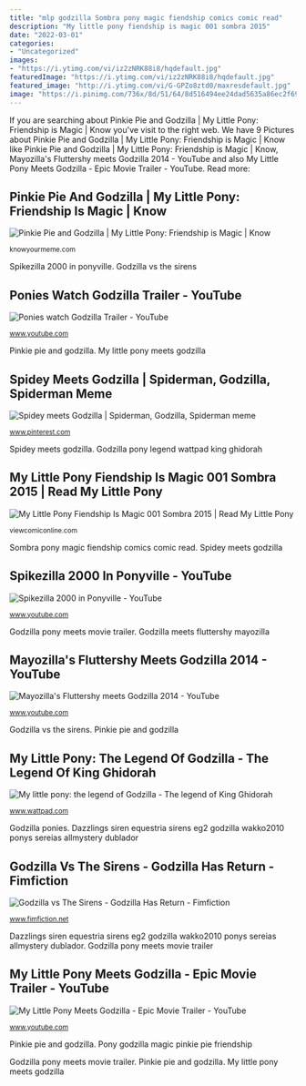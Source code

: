 ```yaml
---
title: "mlp godzilla Sombra pony magic fiendship comics comic read"
description: "My little pony fiendship is magic 001 sombra 2015"
date: "2022-03-01"
categories:
- "Uncategorized"
images:
- "https://i.ytimg.com/vi/iz2zNRK88i8/hqdefault.jpg"
featuredImage: "https://i.ytimg.com/vi/iz2zNRK88i8/hqdefault.jpg"
featured_image: "http://i.ytimg.com/vi/G-GPZo8ztd0/maxresdefault.jpg"
image: "https://i.pinimg.com/736x/8d/51/64/8d516494ee24dad5635a86ec2f69fdf9--gojira-godzilla.jpg"
---
```


If you are searching about Pinkie Pie and Godzilla | My Little Pony: Friendship is Magic | Know you've visit to the right web. We have 9 Pictures about Pinkie Pie and Godzilla | My Little Pony: Friendship is Magic | Know like Pinkie Pie and Godzilla | My Little Pony: Friendship is Magic | Know, Mayozilla&#039;s Fluttershy meets Godzilla 2014 - YouTube and also My Little Pony Meets Godzilla - Epic Movie Trailer - YouTube. Read more:

## Pinkie Pie And Godzilla | My Little Pony: Friendship Is Magic | Know

![Pinkie Pie and Godzilla | My Little Pony: Friendship is Magic | Know](http://i2.kym-cdn.com/photos/images/facebook/000/764/721/3bb.png "Godzilla vs the sirens")

<small>knowyourmeme.com</small>

Spikezilla 2000 in ponyville. Godzilla vs the sirens

## Ponies Watch Godzilla Trailer - YouTube

![Ponies watch Godzilla Trailer - YouTube](https://i.ytimg.com/vi/iz2zNRK88i8/hqdefault.jpg "Spider man godzilla spiderman spidey meets meme memes 60s vs knowyourmeme derp know marvel")

<small>www.youtube.com</small>

Pinkie pie and godzilla. My little pony meets godzilla

## Spidey Meets Godzilla | Spiderman, Godzilla, Spiderman Meme

![Spidey meets Godzilla | Spiderman, Godzilla, Spiderman meme](https://i.pinimg.com/736x/8d/51/64/8d516494ee24dad5635a86ec2f69fdf9--gojira-godzilla.jpg "Godzilla vs the sirens")

<small>www.pinterest.com</small>

Spidey meets godzilla. Godzilla pony legend wattpad king ghidorah

## My Little Pony Fiendship Is Magic 001 Sombra 2015 | Read My Little Pony

![My Little Pony Fiendship Is Magic 001 Sombra 2015 | Read My Little Pony](https://4.bp.blogspot.com/-jdfKTmvhKfM/VT0bjAIS_LI/AAAAAAAK800/uKdQ-B5YfI0/s1600/p21_7%2Bcopy.jpg "Godzilla ponies")

<small>viewcomiconline.com</small>

Sombra pony magic fiendship comics comic read. Spidey meets godzilla

## Spikezilla 2000 In Ponyville - YouTube

![Spikezilla 2000 in Ponyville - YouTube](https://i.ytimg.com/vi/4DqcKZDuY0k/maxresdefault.jpg "Godzilla ponies")

<small>www.youtube.com</small>

Godzilla pony meets movie trailer. Godzilla meets fluttershy mayozilla

## Mayozilla&#039;s Fluttershy Meets Godzilla 2014 - YouTube

![Mayozilla&#039;s Fluttershy meets Godzilla 2014 - YouTube](https://i.ytimg.com/vi/SZd3XNtQjo0/maxresdefault.jpg "Godzilla ponies")

<small>www.youtube.com</small>

Godzilla vs the sirens. Pinkie pie and godzilla

## My Little Pony: The Legend Of Godzilla - The Legend Of King Ghidorah

![My little pony: the legend of Godzilla - The legend of King Ghidorah](https://a.wattpad.com/cover/170423079-256-k35742.jpg "Pony godzilla magic pinkie pie friendship")

<small>www.wattpad.com</small>

Godzilla ponies. Dazzlings siren equestria sirens eg2 godzilla wakko2010 ponys sereias allmystery dublador

## Godzilla Vs The Sirens - Godzilla Has Return - Fimfiction

![Godzilla vs The Sirens - Godzilla Has Return - Fimfiction](http://img1.wikia.nocookie.net/__cb20141029082408/mlp/images/4/47/The_Dazzlings&#039;_siren_forms_EG2.png "Pinkie pie and godzilla")

<small>www.fimfiction.net</small>

Dazzlings siren equestria sirens eg2 godzilla wakko2010 ponys sereias allmystery dublador. Godzilla pony meets movie trailer

## My Little Pony Meets Godzilla - Epic Movie Trailer - YouTube

![My Little Pony Meets Godzilla - Epic Movie Trailer - YouTube](http://i.ytimg.com/vi/G-GPZo8ztd0/maxresdefault.jpg "Godzilla pony meets movie trailer")

<small>www.youtube.com</small>

Pinkie pie and godzilla. Pony godzilla magic pinkie pie friendship

Godzilla pony meets movie trailer. Pinkie pie and godzilla. My little pony meets godzilla
